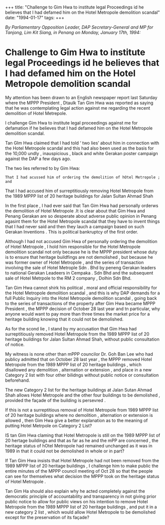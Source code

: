 +++ 
title: "Challenge to Gim Hwa to institute legal Proceedings id he believes that I had defamed him on the Hotel Metropole demolition scandal"
date: "1994-01-17"
tags:
+++

_By Parliamentary Opposition Leader, DAP Secretary-General and MP for Tanjong, Lim Kit Siang, in Penang  on Monday, January  17th, 1994:_

# Challenge to Gim Hwa to institute legal Proceedings id he believes that I had defamed him on the Hotel Metropole demolition scandal

My attention has been drawn to an English newspaper report last Saturday where the MPPP President , Dtaulk Tan Gim Hwa was reported as saying that he was contemplating legal action against me regarding the recent demolition of Hotel Metrepole.</u>

I challenge Gim Hwa to institute legal proceedings against me for defamation if he believes that I had defamed him on the Hotel Metropole demolition scandal.

Tan GIm Hwa claimed that I had told ‘ two lies’ about him in connection with the Hotel Metropole scandal and this had also been used as the basis for the 10,000 undly , inauspicious , black and white Gerakan poster campaign against the DAP a few days ago.

The two lies referred to by Gim Hwa:

	That I had acussed him of ordering the demolition of hOtel Metropole ; and
	
That I had accused him of surreptitiously removing Hotel Metropole from the 1989 MPPP list of 20 heritage buildings for Jalan Sultan Ahmad Shah

In the first place , I had ever said that Tan Gim Hwa had personally orderws the demolition of Hotel Metropole .It is clear about that Gim Hwa and Penang Gerakan are so desperate about adverse public opinion in Penang agasint them for the Hotel Metropole scandal that they have to invent  things that I had never said and then they lauch a campaign based on such Gerakan Inventions . This is political bankruptcy of the first order.

Although I had not accused Gim Hwa of personally ordering the demolition of Hotel Metropole , I hold him responsible for the Hotel Metropole  demolition scandal not only because he is the MPPP president whose duty is to ensure that heritage buildfings are not demolished , but because he was former owner of Hotel Metropole , and the series of transaction involving the sale of Hotel Metrople Sdn . Bhd by peneng Gerakan leaders to national Gerakan Leadeers in Cempaka . Sdn Bhd and the subsequent sale of Hotel Metrpole to the RM 2 company , Dolhin Sdn Bhd.

Tan Gim Hwa  cannot shirk his political , moral and official responsibility for the Hotel Metropole demolition scandal , and this is why DAP demands for a full Public Inquiry into the Hotel Metropole demolition scandal , going back to  the series of transactions of the property after Gim Hwa became MPPP President , the MPPP decision of October 28 last year and tn particular, why anyone would want to pay more than three times the market price for a heritage building knowing that it could not be demolished.

As for the scond lie , I stand by my accusation that Gim Hwa had surreptitiously removed Hotel Metropole from the 1989 MPPP list of 20 heritage buildings for  Jalan Sultan Ahmad Shah, without public consultation of notice.

My witness is none other than mPPP councilor Dr. Goh Ban  Lee who had publicy admitted that on October 28 last year , the MPPP removed Hotel Metropole from the 1989 MPPP list of 20 heritage buildings , which disallowed any demolition , alternation or extension , and place in a new Category 2 list with four other bilidngs without public notice or consultation beforehand.

The new Category 2 list for the heritage buildings at Jalan Sutan Ahmad Shah allows Hotel Metropole and the other four buildings to be demolished , provided the façade of the building is persevred . 

If this is not a surreptitious removal of Hotel Metropole from 1989 MPPP list of 20 heritage buildings where no demolition , alternation  or extension is allowed , then Gim Hwa give a better explanation as to the meaning of putting Hotel Metrpole on Category 2 List?

IS tan Gim Hwa claming that Hotel Metropole is still on the 1989 MPPP list of 20 hertage buildings and  that as far as he and the mPP are concerned , the heritage status of hOtel Metropole had remained unchanged as it was in 1989 in that it could not be demolished in whole or in part?

If  Tan Gim Hwa insists that Hotel Metropole had not been removed from the 1989 MPPP list of 20 heritage buildings , I challenge him to make public the entire minutes of the MPPP council meeting of Oct 28 so that the people can see for themselves what decision the MPPP took on the heritage status of Hotel Metropole .

Tan Gim Ha should also explain why he acted completely against the democratic principle of accountability and transparency in not giving prior public notice to allow for public views on his intention to remove Hotel Metropole from the 1989 MPPP list of 20 heritage buildings , and put it in  a new category 2 list , which would allow Hotel Metropole to be demolished except for the preservation of its façade?
 

